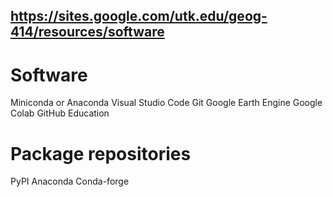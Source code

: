 ## https://sites.google.com/utk.edu/geog-414/resources/software

# Software

Miniconda or Anaconda
Visual Studio Code
Git
Google Earth Engine
Google Colab
GitHub Education

# Package repositories

PyPI
Anaconda
Conda-forge
